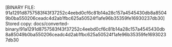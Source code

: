 [BINARY FILE: 91a1291d8757583f43f37252c4eebd0cf6c81b14a28c157a4545430db8a85049b0ba550206ceadc4d2ab1fbc625a50524f1afe96b35359fe16930237db30]
Stored copy: docs/converted-binary/91a1291d8757583f43f37252c4eebd0cf6c81b14a28c157a4545430db8a85049b0ba550206ceadc4d2ab1fbc625a50524f1afe96b35359fe16930237db30
